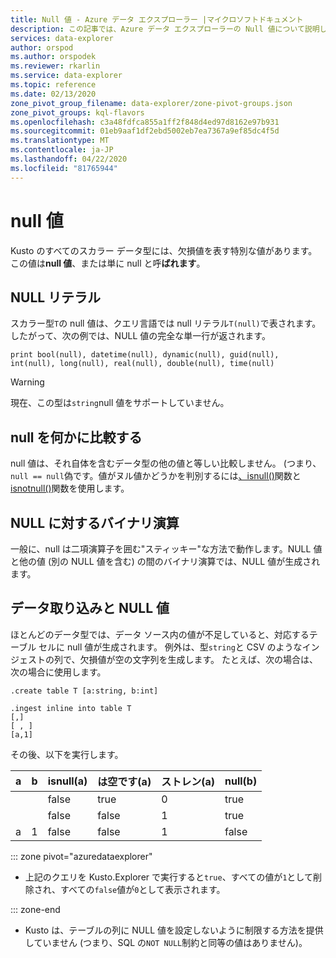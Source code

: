 ```yaml
---
title: Null 値 - Azure データ エクスプローラー |マイクロソフトドキュメント
description: この記事では、Azure データ エクスプローラーの Null 値について説明します。
services: data-explorer
author: orspod
ms.author: orspodek
ms.reviewer: rkarlin
ms.service: data-explorer
ms.topic: reference
ms.date: 02/13/2020
zone_pivot_group_filename: data-explorer/zone-pivot-groups.json
zone_pivot_groups: kql-flavors
ms.openlocfilehash: c3a48fdfca855a1ff2f848d4ed97d8162e97b931
ms.sourcegitcommit: 01eb9aaf1df2ebd5002eb7ea7367a9ef85dc4f5d
ms.translationtype: MT
ms.contentlocale: ja-JP
ms.lasthandoff: 04/22/2020
ms.locfileid: "81765944"
---
```

# <a name="null-values"></a>null 値

Kusto のすべてのスカラー データ型には、欠損値を表す特別な値があります。
この値は**null 値**、または単に null と呼**ばれます**。

## <a name="null-literals"></a>NULL リテラル

スカラー型`T`の null 値は、クエリ言語では null リテラル`T(null)`で表されます。
したがって、次の例では、NULL 値の完全な単一行が返されます。

```kusto
print bool(null), datetime(null), dynamic(null), guid(null), int(null), long(null), real(null), double(null), time(null)
```

> [!WARNING]
> 現在、この型は`string`null 値をサポートしていません。

## <a name="comparing-null-to-something"></a>null を何かに比較する

null 値は、それ自体を含むデータ型の他の値と等しい比較しません。 (つまり、`null == null`偽です。値がヌル値かどうかを判別するには[、isnull()](../isnullfunction.md)関数と[isnotnull()](../isnotnullfunction.md)関数を使用します。

## <a name="binary-operations-on-null"></a>NULL に対するバイナリ演算

一般に、null は二項演算子を囲む"スティッキー"な方法で動作します。NULL 値と他の値 (別の NULL 値を含む) の間のバイナリ演算では、NULL 値が生成されます。

## <a name="data-ingestion-and-null-values"></a>データ取り込みと NULL 値

ほとんどのデータ型では、データ ソース内の値が不足していると、対応するテーブル セルに null 値が生成されます。 例外は、型`string`と CSV のようなインジェストの列で、欠損値が空の文字列を生成します。
たとえば、次の場合は、次の場合に使用します。 

```kusto
.create table T [a:string, b:int]

.ingest inline into table T
[,]
[ , ]
[a,1]
```

その後、以下を実行します。

|a     |b     |isnull(a)|は空です(a)|ストレン(a)|null(b)|
|------|------|---------|----------|---------|---------|
|&nbsp;|&nbsp;|false    |true      |0        |true     |
|&nbsp;|&nbsp;|false    |false     |1        |true     |
|a     |1     |false    |false     |1        |false    |

::: zone pivot="azuredataexplorer"

* 上記のクエリを Kusto.Explorer で実行すると`true`、すべての値が`1`として削除され、すべての`false`値が`0`として表示されます。

::: zone-end

* Kusto は、テーブルの列に NULL 値を設定しないように制限する方法を提供していません (つまり、SQL の`NOT NULL`制約と同等の値はありません)。
